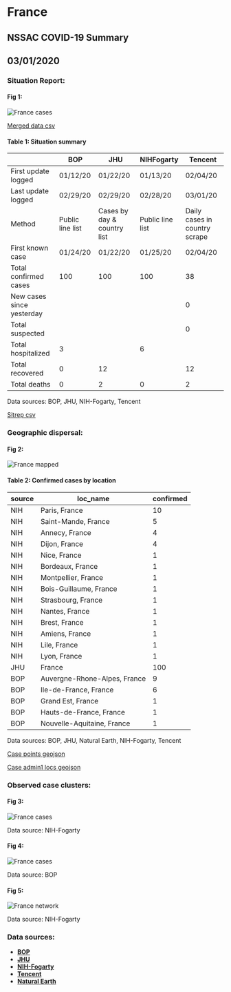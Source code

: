 # France
## NSSAC COVID-19 Summary
## 03/01/2020



### Situation Report:
#### Fig 1:
![France cases](../merged_histories/France_merged_histories.png)

[Merged data csv](https://github.com/SchlittDataSci/SchlittDataSci.github.io/blob/master/data/tables/France_merged_daily.csv)

#### Table 1: Situation summary


|                           | BOP              | JHU                         | NIHFogarty       | Tencent                       |
|---------------------------|------------------|-----------------------------|------------------|-------------------------------|
| First update logged       | 01/12/20         | 01/22/20                    | 01/13/20         | 02/04/20                      |
| Last update logged        | 02/29/20         | 02/29/20                    | 02/28/20         | 03/01/20                      |
| Method                    | Public line list | Cases by day & country list | Public line list | Daily cases in country scrape |
| First known case          | 01/24/20         | 01/22/20                    | 01/25/20         | 02/04/20                      |
| Total confirmed cases     | 100              | 100                         | 100              | 38                            |
| New cases since yesterday |                  |                             |                  | 0                             |
| Total suspected           |                  |                             |                  | 0                             |
| Total hospitalized        | 3                |                             | 6                |                               |
| Total recovered           | 0                | 12                          |                  | 12                            |
| Total deaths              | 0                | 2                           | 0                | 2                             |

Data sources: BOP, JHU, NIH-Fogarty, Tencent


[Sitrep csv](https://github.com/SchlittDataSci/SchlittDataSci.github.io/blob/master/data/tables/France_sitrep.csv)

### Geographic dispersal:
#### Fig 2:
![France mapped](../case_locs/France_case_locs.png)

#### Table 2: Confirmed cases by location


| source   | loc_name                     |   confirmed |
|----------|------------------------------|-------------|
| NIH      | Paris, France                |          10 |
| NIH      | Saint-Mande, France          |           5 |
| NIH      | Annecy, France               |           4 |
| NIH      | Dijon, France                |           4 |
| NIH      | Nice, France                 |           1 |
| NIH      | Bordeaux, France             |           1 |
| NIH      | Montpellier, France          |           1 |
| NIH      | Bois-Guillaume, France       |           1 |
| NIH      | Strasbourg, France           |           1 |
| NIH      | Nantes, France               |           1 |
| NIH      | Brest, France                |           1 |
| NIH      | Amiens, France               |           1 |
| NIH      | Lile, France                 |           1 |
| NIH      | Lyon, France                 |           1 |
| JHU      | France                       |         100 |
| BOP      | Auvergne-Rhone-Alpes, France |           9 |
| BOP      | Ile-de-France, France        |           6 |
| BOP      | Grand Est, France            |           1 |
| BOP      | Hauts-de-France, France      |           1 |
| BOP      | Nouvelle-Aquitaine, France   |           1 |

Data sources: BOP, JHU, Natural Earth, NIH-Fogarty, Tencent


[Case points geojson](https://github.com/SchlittDataSci/SchlittDataSci.github.io/blob/master/data/shapes/France_case_locs.geojson)

[Case admin1 locs geojson](https://github.com/SchlittDataSci/SchlittDataSci.github.io/blob/master/data/shapes/France_admin1_locs.geojson)

### Observed case clusters:
#### Fig 3:
![France cases](../cluster_analysis/France_imported_cases_NIHFogarty.png)



Data source: NIH-Fogarty


#### Fig 4:
![France cases](../cluster_analysis/France_imported_cases_BOP.png)



Data source: BOP


#### Fig 5:
![France network](../autochthonous_networks/France_network.png)



Data source: NIH-Fogarty


### Data sources:
* **[BOP](https://github.com/beoutbreakprepared/nCoV2019)**
* **[JHU](https://github.com/CSSEGISandData/COVID-19)** 
* **[NIH-Fogarty](https://docs.google.com/spreadsheets/d/1jS24DjSPVWa4iuxuD4OAXrE3QeI8c9BC1hSlqr-NMiU/edit#gid=1187587451)** 
* **[Tencent](https://news.qq.com/zt2020/page/feiyan.htm)**
* **[Natural Earth](https://www.naturalearthdata.com/forums/forum/natural-earth-map-data/cultural-vectors/admin-1-states-provinces-and-their-boundaries/)**

<!-- Global site tag (gtag.js) - Google Analytics -->
<script async src="https://www.googletagmanager.com/gtag/js?id=UA-158816269-1"></script>
<script>
  window.dataLayer = window.dataLayer || [];
  function gtag(){dataLayer.push(arguments);}
  gtag('js', new Date());

  gtag('config', 'UA-158816269-1');
</script>